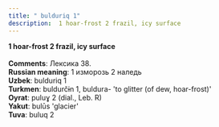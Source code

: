 ```yaml
---
title: " bulduriq 1"
description:  1 hoar-frost 2 frazil, icy surface
---
```

<strong> 1 hoar-frost 2 frazil, icy surface</strong><br><br>
<strong>Comments</strong>:  Лексика 38.<br>
<strong>Russian meaning</strong>:  1 изморозь 2 наледь<br>
<strong>Uzbek</strong>:  bulduriq 1<br>
<strong>Turkmen</strong>:  buldurčɨn 1, buldura- 'to glitter (of dew, hoar-frost)'<br>
<strong>Oyrat</strong>:  puluɣ 2 (dial., Leb. R)<br>
<strong>Yakut</strong>:  bulūs 'glacier'<br>
<strong>Tuva</strong>:  buluq 2<br>


